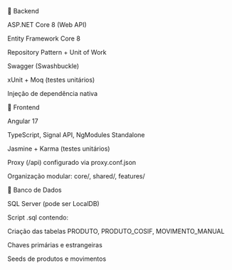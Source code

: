 🔹 Backend

ASP.NET Core 8 (Web API)

Entity Framework Core 8

Repository Pattern + Unit of Work

Swagger (Swashbuckle)

xUnit + Moq (testes unitários)

Injeção de dependência nativa

🔹 Frontend

Angular 17

TypeScript, Signal API, NgModules Standalone

Jasmine + Karma (testes unitários)

Proxy (/api) configurado via proxy.conf.json

Organização modular: core/, shared/, features/

🔹 Banco de Dados

SQL Server (pode ser LocalDB)

Script .sql contendo:

Criação das tabelas PRODUTO, PRODUTO_COSIF, MOVIMENTO_MANUAL

Chaves primárias e estrangeiras

Seeds de produtos e movimentos
